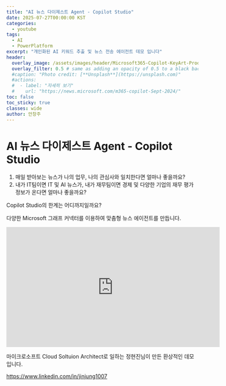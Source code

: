 ```yaml
---
title: "AI 뉴스 다이제스트 Agent - Copilot Studio"
date: 2025-07-27T00:00:00 KST
categories:
  - youtube
tags:
  - AI
  - PowerPlatform
excerpt: "개인화된 AI 키워드 추출 및 뉴스 전송 에이전트 데모 입니다"
header:
  overlay_image: /assets/images/header/Microsoft365-Copilot-KeyArt-Productivity-6K-01.png
  overlay_filter: 0.5 # same as adding an opacity of 0.5 to a black background
  #caption: "Photo credit: [**Unsplash**](https://unsplash.com)"
  #actions:
  #  - label: "자세히 보기"
  #    url: "https://news.microsoft.com/m365-copilot-Sept-2024/"
toc: false
toc_sticky: true
classes: wide
author: 안창주
---
```


# AI 뉴스 다이제스트 Agent - Copilot Studio

1) 매일 받아보는 뉴스가 나의 업무, 나의 관심사와 일치한다면 얼마나 좋을까요?
2) 내가 IT팀이면 IT 및 AI 뉴스가, 내가 재무팀이면 경제 및 다양한 기업의 재무 평가 정보가 온다면 얼마나 좋을까요?

Copilot Studio의 한계는 어디까지일까요?

다양한 Microsoft 그래프 커넥터를 이용하여 맞춤형 뉴스 에이전트를 만듭니다.

<iframe width="560" height="315" src="https://www.youtube.com/embed/T5AQsowb4nc?si=Gbww1up9vPxLAHh2" title="YouTube video player" frameborder="0" allow="accelerometer; autoplay; clipboard-write; encrypted-media; gyroscope; picture-in-picture; web-share" referrerpolicy="strict-origin-when-cross-origin" allowfullscreen></iframe>

마이크로소프트 Cloud Soltuion Architect로 일하는 정현진님이 만든 환상적인 데모입니다. 

https://www.linkedin.com/in/jinjung1007